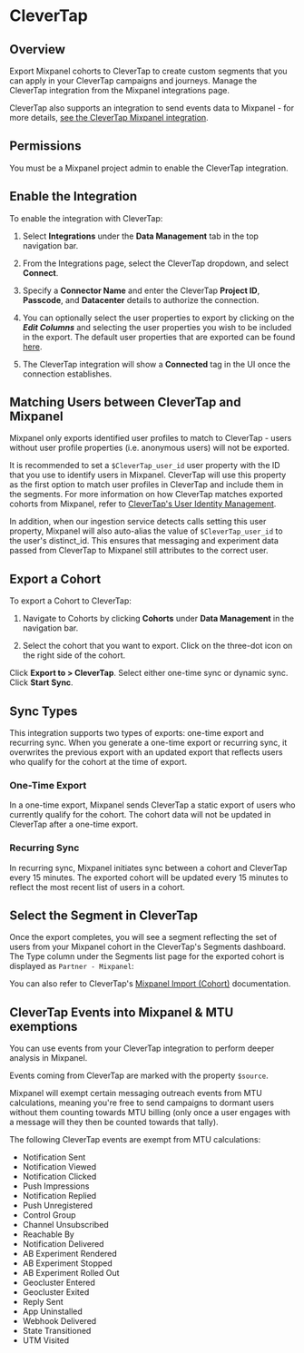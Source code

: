 # CleverTap


## Overview

Export Mixpanel cohorts to CleverTap to create custom segments that you can apply in your CleverTap campaigns and journeys. Manage the CleverTap integration from the Mixpanel integrations page.

CleverTap also supports an integration to send events data to Mixpanel - for more details, [see the CleverTap Mixpanel integration](https://docs.clevertap.com/docs/mixpanel-export).

## Permissions
You must be a Mixpanel project admin to enable the CleverTap integration.

## Enable the Integration

To enable the integration with CleverTap: 

1. Select **Integrations** under the **Data Management** tab in the top navigation bar.


2. From the Integrations page, select the CleverTap dropdown, and select **Connect**.


3. Specify a **Connector Name** and enter the CleverTap **Project ID**, **Passcode**, and **Datacenter** details to authorize the connection.

4. You can optionally select the user properties to export by clicking on the ***Edit Columns*** and selecting the user properties you wish to be included in the export. The default user properties that are exported can be found [here](/docs/cohort-sync/overview#limits).
   
5. The CleverTap integration will show a **Connected** tag in the UI once the connection establishes.

## Matching Users between CleverTap and Mixpanel
Mixpanel only exports identified user profiles to match to CleverTap - users without user profile properties (i.e. anonymous users) will not be exported.

It is recommended to set a `$CleverTap_user_id` user property with the ID that you use to identify users in Mixpanel. CleverTap will use this property as the first option to match user profiles in CleverTap and include them in the segments. For more information on how CleverTap matches exported cohorts from Mixpanel, refer to [CleverTap's User Identity Management](https://docs.clevertap.com/docs/mixpanel-integration#user-identity-management).

In addition, when our ingestion service detects calls setting this user property, Mixpanel will also auto-alias the value of `$CleverTap_user_id` to the user's distinct_id. This ensures that messaging and experiment data passed from CleverTap to Mixpanel still attributes to the correct user.

## Export a Cohort

To export a Cohort to CleverTap:

1. Navigate to Cohorts by clicking **Cohorts** under **Data Management** in the navigation bar.

2. Select the cohort that you want to export. Click on the three-dot icon on the right side of the cohort.

Click **Export to > CleverTap**. Select either one-time sync or dynamic sync. Click **Start Sync**.


## Sync Types
This integration supports two types of exports: one-time export and recurring sync. When you generate a one-time export or recurring sync, it overwrites the previous export with an updated export that reflects users who qualify for the cohort at the time of export.

### One-Time Export
In a one-time export, Mixpanel sends CleverTap a static export of users who currently qualify for the cohort. The cohort data will not be updated in CleverTap after a one-time export.

### Recurring Sync
In recurring sync, Mixpanel initiates sync between a cohort and CleverTap every 15 minutes. The exported cohort will be updated every 15 minutes to reflect the most recent list of users in a cohort.

## Select the Segment in CleverTap

Once the export completes, you will see a segment reflecting the set of users from your Mixpanel cohort in the CleverTap's Segments dashboard. The Type column under the Segments list page for the exported cohort is displayed as `Partner - Mixpanel`:


You can also refer to CleverTap's [Mixpanel Import (Cohort)](https://docs.clevertap.com/docs/mixpanel-integration) documentation.

## CleverTap Events into Mixpanel & MTU exemptions

You can use events from your CleverTap integration to perform deeper analysis in Mixpanel.

Events coming from CleverTap are marked with the property `$source`.

Mixpanel will exempt certain messaging outreach events from MTU calculations, meaning you're free to send campaigns to dormant users without them counting towards MTU billing (only once a user engages with a message will they then be counted towards that tally).

The following CleverTap events are exempt from MTU calculations:
- Notification Sent
- Notification Viewed
- Notification Clicked
- Push Impressions
- Notification Replied
- Push Unregistered
- Control Group
- Channel Unsubscribed
- Reachable By
- Notification Delivered
- AB Experiment Rendered
- AB Experiment Stopped
- AB Experiment Rolled Out
- Geocluster Entered
- Geocluster Exited
- Reply Sent
- App Uninstalled
- Webhook Delivered
- State Transitioned
- UTM Visited
